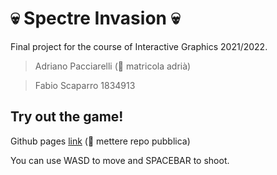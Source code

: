 # :skull: Spectre Invasion :skull:

Final project for the course of Interactive Graphics 2021/2022.

> Adriano Pacciarelli (:red_circle: matricola adrià)

> Fabio Scaparro 1834913

## Try out the game!

Github pages [link](https://sapienzainteractivegraphicscourse.github.io/final-project-af/) (:red_circle: mettere repo pubblica)

You can use WASD to move and SPACEBAR to shoot.


